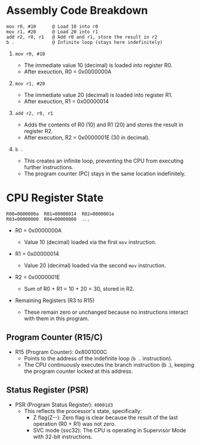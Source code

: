 # Assembly Code Breakdown
```
mov r0, #10      @ Load 10 into r0
mov r1, #20      @ Load 20 into r1
add r2, r0, r1   @ Add r0 and r1, store the result in r2
b .              @ Infinite loop (stays here indefinitely)

```

1. `mov r0, #10`
    * The immediate value 10 (decimal) is loaded into register R0.
    * After exeuction, R0 = 0x0000000A

2. `mov r1, #20`
    * The immediate value 20 (decimal) is loaded into register R1.
    * After exeuction, R1 = 0x00000014

3. `add r2, r0, r1`
    * Adds the contents of R0 (10) and R1 (20) and stores the result in register R2. 
    * After execution, R2 = 0x0000001E (30 in decimal).

4. `b .`
    * This creates an infinite loop, preventing the CPU from executing further instructions.
    * The program counter (PC) stays in the same location indefinitely.

# CPU Register State 
```
R00=0000000a  R01=00000014  R02=0000001e
R03=00000000  R04=00000000  ...
```
* R0 = 0x0000000A
    * Value 10 (decimal) loaded via the first `mov` instruction.

* R1 = 0x00000014
    * Value 20 (decimal) loaded via the second `mov` instruction.

* R2 = 0x0000001E
    * Sum of R0 + R1 = 10 + 20 = 30, stored in R2.

* Remaining Registers (R3 to R15)
    * These remain zero or unchanged because no instructions interact with them in this program.

## Program Counter (R15/C)
* R15 (Program Counter): 0x8001000C
    * Points to the address of the indefinite loop (`b .` instruction).
    * The CPU continuously executes the branch instruction (b .), keeping the program counter locked at this address.

## Status Register (PSR)
* PSR (Program Status Register): `40001d3`
    * This reflects the processor's state, specifically:
        * Z flag(Z--): Zero flag is clear because the result of the last operation (R0 + R1) was not zero.
        * SVC mode (svc32): The CPU is operating in Supervisor Mode with 32-bit instructions.
